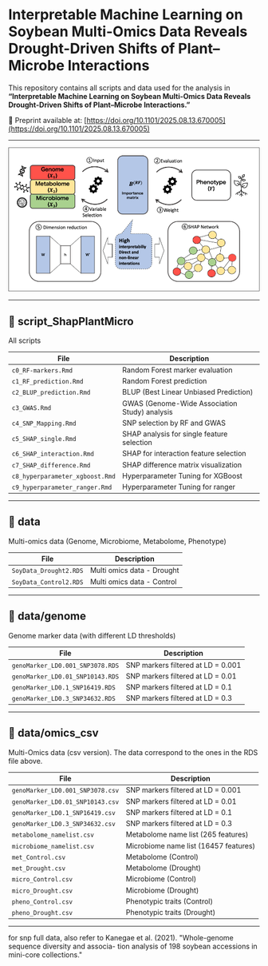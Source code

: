 # Interpretable Machine Learning on Soybean Multi-Omics Data Reveals Drought-Driven Shifts of Plant–Microbe Interactions

This repository contains all scripts and data used for the analysis in **“Interpretable Machine Learning on Soybean Multi-Omics Data Reveals Drought-Driven Shifts of Plant–Microbe Interactions.”**


📄 Preprint available at: [https://doi.org/10.1101/2025.08.13.670005](https://doi.org/10.1101/2025.08.13.670005)


---

<img src="abstract.png" width="1000">

---

## 📂 script_ShapPlantMicro
All scripts 

| File | Description |
|------|--------------|
| `c0_RF-markers.Rmd` | Random Forest marker evaluation |
| `c1_RF_prediction.Rmd` | Random Forest prediction |
| `c2_BLUP_prediction.Rmd` | BLUP (Best Linear Unbiased Prediction) |
| `c3_GWAS.Rmd` | GWAS (Genome-Wide Association Study) analysis |
| `c4_SNP_Mapping.Rmd` | SNP selection by RF and GWAS |
| `c5_SHAP_single.Rmd` | SHAP analysis for single feature selection |
| `c6_SHAP_interaction.Rmd` | SHAP for interaction feature selection |
| `c7_SHAP_difference.Rmd` | SHAP difference matrix visualization |
| `c8_hyperparameter_xgboost.Rmd` | Hyperparameter Tuning for XGBoost |
| `c9_hyperparameter_ranger.Rmd` | Hyperparameter Tuning for ranger |

---

## 📂 data 
Multi-omics data (Genome, Microbiome, Metabolome, Phenotype)

| File | Description |
|------|--------------|
| `SoyData_Drought2.RDS` | Multi omics data - Drought |
| `SoyData_Control2.RDS` | Multi omics data - Control |

---

## 📂 data/genome
Genome marker data (with different LD thresholds)

| File | Description |
|------|--------------|
| `genoMarker_LD0.001_SNP3078.RDS`  | SNP markers filtered at LD = 0.001 |
| `genoMarker_LD0.01_SNP10143.RDS`  | SNP markers filtered at LD = 0.01  |
| `genoMarker_LD0.1_SNP16419.RDS`   | SNP markers filtered at LD = 0.1   |
| `genoMarker_LD0.3_SNP34632.RDS`   | SNP markers filtered at LD = 0.3   |
---


## 📂 data/omics_csv
Multi-Omics data (csv version). The data correspond to the ones in the RDS file above.  

| File | Description |
|------|--------------|
| `genoMarker_LD0.001_SNP3078.csv`  | SNP markers filtered at LD = 0.001 |
| `genoMarker_LD0.01_SNP10143.csv`  | SNP markers filtered at LD = 0.01  |
| `genoMarker_LD0.1_SNP16419.csv`   | SNP markers filtered at LD = 0.1   |
| `genoMarker_LD0.3_SNP34632.csv`   | SNP markers filtered at LD = 0.3   |
| `metabolome_namelist.csv` | Metabolome name list (265 features) |
| `microbiome_namelist.csv` | Microbiome name list (16457 features)|
| `met_Control.csv`   | Metabolome (Control) |
| `met_Drought.csv`   | Metabolome (Drought) |
| `micro_Control.csv` | Microbiome (Control) |
| `micro_Drought.csv` | Microbiome (Drought) |
| `pheno_Control.csv` | Phenotypic traits (Control) |
| `pheno_Drought.csv` | Phenotypic traits (Drought) |
---


for snp full data, also refer to Kanegae et al. (2021). "Whole-genome sequence diversity and associa-
tion analysis of 198 soybean accessions in mini-core collections."


